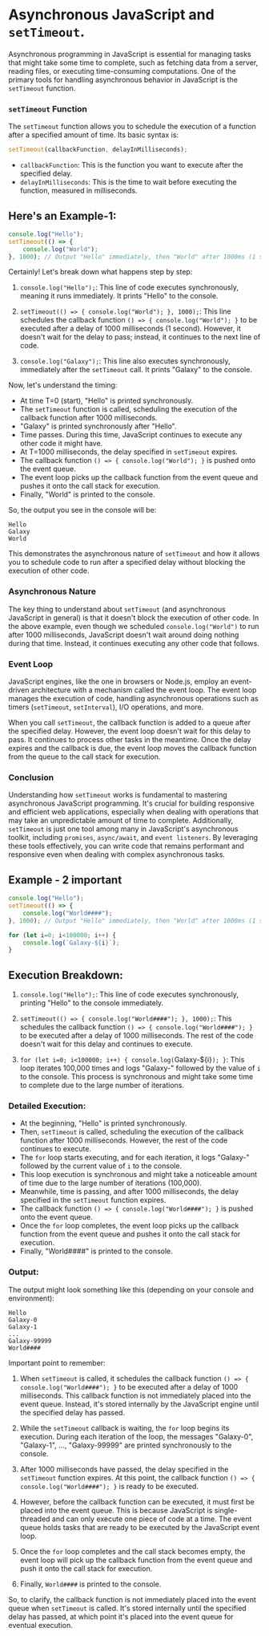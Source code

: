 # Asynchronous JavaScript and `setTimeout`.

Asynchronous programming in JavaScript is essential for managing tasks that might take some time to complete, such as fetching data from a server, reading files, or executing time-consuming computations. One of the primary tools for handling asynchronous behavior in JavaScript is the `setTimeout` function.

### `setTimeout` Function

The `setTimeout` function allows you to schedule the execution of a function after a specified amount of time. Its basic syntax is:

```javascript
setTimeout(callbackFunction, delayInMilliseconds);
```

- `callbackFunction`: This is the function you want to execute after the specified delay.
- `delayInMilliseconds`: This is the time to wait before executing the function, measured in milliseconds.

## Here's an Example-1:

```javascript
console.log("Hello");
setTimeout(() => {
    console.log("World");
}, 1000); // Output "Hello" immediately, then "World" after 1000ms (1 second)
```

Certainly! Let's break down what happens step by step:

1. `console.log("Hello");`: This line of code executes synchronously, meaning it runs immediately. It prints "Hello" to the console.

2. `setTimeout(() => { console.log("World"); }, 1000);`: This line schedules the callback function `() => { console.log("World"); }` to be executed after a delay of 1000 milliseconds (1 second). However, it doesn't wait for the delay to pass; instead, it continues to the next line of code.

3. `console.log("Galaxy");`: This line also executes synchronously, immediately after the `setTimeout` call. It prints "Galaxy" to the console.

Now, let's understand the timing:

- At time T=0 (start), "Hello" is printed synchronously.
- The `setTimeout` function is called, scheduling the execution of the callback function after 1000 milliseconds.
- "Galaxy" is printed synchronously after "Hello".
- Time passes. During this time, JavaScript continues to execute any other code it might have.
- At T=1000 milliseconds, the delay specified in `setTimeout` expires.
- The callback function `() => { console.log("World"); }` is pushed onto the event queue.
- The event loop picks up the callback function from the event queue and pushes it onto the call stack for execution.
- Finally, "World" is printed to the console.

So, the output you see in the console will be:

```
Hello
Galaxy
World
```

This demonstrates the asynchronous nature of `setTimeout` and how it allows you to schedule code to run after a specified delay without blocking the execution of other code.


### Asynchronous Nature

The key thing to understand about `setTimeout` (and asynchronous JavaScript in general) is that it doesn't block the execution of other code. In the above example, even though we scheduled `console.log("World")` to run after 1000 milliseconds, JavaScript doesn't wait around doing nothing during that time. Instead, it continues executing any other code that follows.

### Event Loop

JavaScript engines, like the one in browsers or Node.js, employ an event-driven architecture with a mechanism called the event loop. The event loop manages the execution of code, handling asynchronous operations such as timers (`setTimeout`, `setInterval`), I/O operations, and more.

When you call `setTimeout`, the callback function is added to a queue after the specified delay. However, the event loop doesn't wait for this delay to pass. It continues to process other tasks in the meantime. Once the delay expires and the callback is due, the event loop moves the callback function from the queue to the call stack for execution.

### Conclusion

Understanding how `setTimeout` works is fundamental to mastering asynchronous JavaScript programming. It's crucial for building responsive and efficient web applications, especially when dealing with operations that may take an unpredictable amount of time to complete. Additionally, `setTimeout` is just one tool among many in JavaScript's asynchronous toolkit, including `promises`, `async/await`, and `event listeners`. By leveraging these tools effectively, you can write code that remains performant and responsive even when dealing with complex asynchronous tasks.

## Example - 2 important

```js
console.log("Hello");
setTimeout(() => {
    console.log("World####");
}, 1000); // Output "Hello" immediately, then "World" after 1000ms (1 second)

for (let i=0; i<100000; i++) {
    console.log(`Galaxy-${i}`);
}
```

## Execution Breakdown:

1. `console.log("Hello");`: This line of code executes synchronously, printing "Hello" to the console immediately.

2. `setTimeout(() => { console.log("World####"); }, 1000);`: This schedules the callback function `() => { console.log("World####"); }` to be executed after a delay of 1000 milliseconds. The rest of the code doesn't wait for this delay and continues to execute.

3. `for (let i=0; i<100000; i++) { console.log(`Galaxy-${i}`); }`: This loop iterates 100,000 times and logs "Galaxy-" followed by the value of `i` to the console. This process is synchronous and might take some time to complete due to the large number of iterations.

### Detailed Execution:

- At the beginning, "Hello" is printed synchronously.
- Then, `setTimeout` is called, scheduling the execution of the callback function after 1000 milliseconds. However, the rest of the code continues to execute.
- The `for` loop starts executing, and for each iteration, it logs "Galaxy-" followed by the current value of `i` to the console.
- This loop execution is synchronous and might take a noticeable amount of time due to the large number of iterations (100,000).
- Meanwhile, time is passing, and after 1000 milliseconds, the delay specified in the `setTimeout` function expires.
- The callback function `() => { console.log("World####"); }` is pushed onto the event queue.
- Once the `for` loop completes, the event loop picks up the callback function from the event queue and pushes it onto the call stack for execution.
- Finally, "World####" is printed to the console.

### Output:

The output might look something like this (depending on your console and environment):

```
Hello
Galaxy-0
Galaxy-1
...
Galaxy-99999
World####
```

Important point to remember:

1. When `setTimeout` is called, it schedules the callback function `() => { console.log("World####"); }` to be executed after a delay of 1000 milliseconds. This callback function is not immediately placed into the event queue. Instead, it's stored internally by the JavaScript engine until the specified delay has passed.

2. While the `setTimeout` callback is waiting, the `for` loop begins its execution. During each iteration of the loop, the messages "Galaxy-0", "Galaxy-1", ..., "Galaxy-99999" are printed synchronously to the console.

3. After 1000 milliseconds have passed, the delay specified in the `setTimeout` function expires. At this point, the callback function `() => { console.log("World####"); }` is ready to be executed.

4. However, before the callback function can be executed, it must first be placed into the event queue. This is because JavaScript is single-threaded and can only execute one piece of code at a time. The event queue holds tasks that are ready to be executed by the JavaScript event loop.

5. Once the `for` loop completes and the call stack becomes empty, the event loop will pick up the callback function from the event queue and push it onto the call stack for execution.

6. Finally, `World####` is printed to the console.

So, to clarify, the callback function is not immediately placed into the event queue when `setTimeout` is called. It's stored internally until the specified delay has passed, at which point it's placed into the event queue for eventual execution.